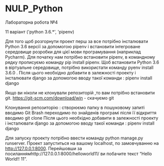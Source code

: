 # NULP_Python

Лабораторна робота №4

11 варіант ('python 3.6.*', 'pipenv)

Для того щоб розгорнути проект перш за все потрібно інсталювати Python 3.6 версії за допомогою pipenv і встановити інтегроване середовище розробки для цієї мови програмування (наприклад Pycharm).
Для початку нам потрібно встановити pipenv, в командному рядку прописуємо команду pip install pipenv.
Щоб встановити Python 3.6 в віртуальне середовище, потрібно використати команду pyenv install 3.6.0 .
Після цього необхідно добавити в залежності проекту і інсталювати django за допомогою вводу такої команди :
pipenv install django


Якщо ви ніколи не клонували репозиторій ,то вам потрібно встановити git.
https://git-scm.com/download/win - скачуємо git

Клонування репозиторію :
створюємо папку
в пошуковому запиті вводимо Git Brash
переходимо по знайденів програмі
після її відкриття вводимо git clone 
Після цього необхідно добавити в залежності проекту і інсталювати django за допомогою вводу такої команди :
pipenv install django

Для запуску проекту потрібно ввести команду python manage.py runserver. Проект запуститься на вашому localhost, по замовчуванню на http://127.0.0.1:8000.
Перейшовши за посиланнямhttp://127.0.0.1:8000/helloworld11/ ви побачите текст “Hello World!! 11”.
